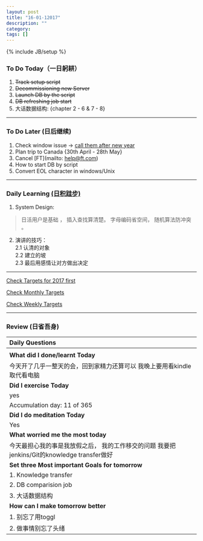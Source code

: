 ```yaml
---
layout: post
title: "16-01-12017"
description: ""
category: 
tags: []
---
```

{% include JB/setup %}



### To Do Today（一日躬耕）

1. <s>Track setup script</s> 
2. <s>Decommissioning new Server</s> 
3. <s>Launch DB by the script</s> 
4. <s>DB refreshing job start</s> 
5. 大话数据结构: {chapter 2 - 6 & 7 - 8} 

---

### To Do Later (日后继续) 
1. Check window issue -> [call them after new year](http://neil526.tripod.com/) 
2. Plan trip to Canada  {30th April - 28th May}
3. Cancel [FT](mailto: help@ft.com)
4. How to start DB by script 
5. Convert EOL character in windows/Unix 

---

### Daily Learning [(日积跬步)](https://yitianxu.github.io/2017/01/05/learning-summary)

1. System Design: 
> 日活用户是基础 ，
> 插入查找算清楚。
> 字母编码省空间，
> 随机算法防冲突 。 

2. 演讲的技巧： <br />
	2.1 认清的对象  <br />
	2.2 建立的坡  <br />
	2.3 最后用感情让对方做出决定  <br />

---

[Check Targets for 2017 first](https://yitianxu.github.io/2016/12/30/resolution-for-2017)

[Check Monthly Targets](https://yitianxu.github.io/pages/monthly%20targets/Monthly)

[Check Weekly Targets](https://yitianxu.github.io/pages/weekly%20targets/Weekly%20Targets) 

---

### Review (日省吾身)

| Daily Questions                   |                                           
|:----------------------------------|
|                                   |
| **What did I done/learnt Today**| 
| 今天开了几乎一整天的会，回到家精力还算可以 我晚上要用看kindle取代看电脑   |
| **Did I exercise Today**|          
|  yes   |
| Accumulation day: 11 of 365   |
| **Did I do meditation Today**|          
|  Yes   |
|**What worried me the most today**|
| 今天最担心我的事是我放假之后， 我的工作移交的问题 我要把jenkins/Git的knowledge transfer做好 |
|**Set three Most important Goals for tomorrow**|
|1. Knowledge transfer                        |
|2. DB comparision job                          |
|3. 大话数据结构    |
|**How can I make tomorrow better**|
|1. 别忘了用toggl                          |
|2. 做事情别忘了头绪                                   |